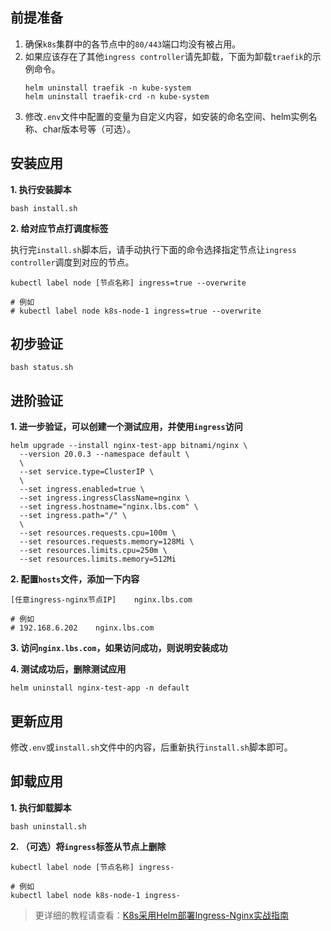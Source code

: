 前提准备
---

1. 确保`k8s`集群中的各节点中的`80/443`端口均没有被占用。
2. 如果应该存在了其他`ingress controller`请先卸载，下面为卸载`traefik`的示例命令。
    ```shell
    helm uninstall traefik -n kube-system
    helm uninstall traefik-crd -n kube-system
    ```
3. 修改`.env`文件中配置的变量为自定义内容，如安装的命名空间、helm实例名称、char版本号等（可选）。

安装应用
---

**1. 执行安装脚本**

```shell
bash install.sh
```

**2. 给对应节点打调度标签**

执行完`install.sh`脚本后，请手动执行下面的命令选择指定节点让`ingress controller`调度到对应的节点。
```shell
kubectl label node [节点名称] ingress=true --overwrite

# 例如
# kubectl label node k8s-node-1 ingress=true --overwrite
```

初步验证
---

```shell
bash status.sh
```
   
进阶验证
---

**1. 进一步验证，可以创建一个测试应用，并使用`ingress`访问**

```shell
helm upgrade --install nginx-test-app bitnami/nginx \
  --version 20.0.3 --namespace default \
  \
  --set service.type=ClusterIP \
  \
  --set ingress.enabled=true \
  --set ingress.ingressClassName=nginx \
  --set ingress.hostname="nginx.lbs.com" \
  --set ingress.path="/" \
  \
  --set resources.requests.cpu=100m \
  --set resources.requests.memory=128Mi \
  --set resources.limits.cpu=250m \
  --set resources.limits.memory=512Mi
```
   
**2. 配置`hosts`文件，添加一下内容**

```
[任意ingress-nginx节点IP]    nginx.lbs.com

# 例如
# 192.168.6.202    nginx.lbs.com
```
   
**3. 访问`nginx.lbs.com`，如果访问成功，则说明安装成功**
   
**4. 测试成功后，删除测试应用**

```shell
helm uninstall nginx-test-app -n default
```

更新应用
---

修改`.env`或`install.sh`文件中的内容，后重新执行`install.sh`脚本即可。

卸载应用
---

**1. 执行卸载脚本**

```shell
bash uninstall.sh
```

**2. （可选）将`ingress`标签从节点上删除**

```shell
kubectl label node [节点名称] ingress-

# 例如
kubectl label node k8s-node-1 ingress-
```

> 更详细的教程请查看：[K8s采用Helm部署Ingress-Nginx实战指南](https://lbs.wiki/pages/ffec2a5/)
